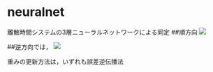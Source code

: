 # neuralnet
離散時間システムの3層ニューラルネットワークによる同定
##順方向
<img src="https://latex.codecogs.com/gif.latex?e(k)=y(k)-y_{nn}(k)"/>

##逆方向では，
<img src="https://latex.codecogs.com/gif.latex?e(k)=u(k-1)-y_{nn}(k)"/>

重みの更新方法は，いずれも誤差逆伝播法
